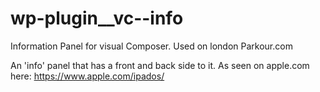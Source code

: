 # wp-plugin__vc--info
Information Panel for visual Composer. Used on london Parkour.com

An 'info' panel that has a front and back side to it. As seen on apple.com here: https://www.apple.com/ipados/
